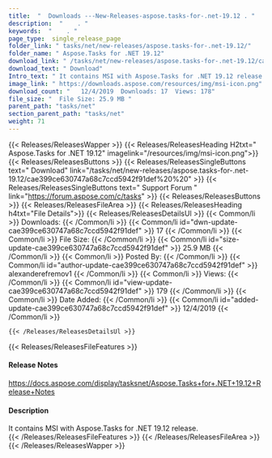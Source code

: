 ```yaml
---
title:  "  Downloads ---New-Releases-aspose.tasks-for-.net-19.12 . " 
description:  "    . " 
keywords:  "    . " 
page_type:  single_release_page
folder_link: " tasks/net/new-releases/aspose.tasks-for-.net-19.12/"
folder_name: " Aspose.Tasks for .NET 19.12"
download_link: " /tasks/net/new-releases/aspose.tasks-for-.net-19.12/cae399ce630747a68c7ccd5942f91def"
download_text: " Download"
Intro_text: " It contains MSI with Aspose.Tasks for .NET 19.12 release."
image_link: " https://downloads.aspose.com/resources/img/msi-icon.png"
download_count: "   12/4/2019  Downloads: 17  Views: 178"
file_size: "  File Size: 25.9 MB "
parent_path: "tasks/net"
section_parent_path: "tasks/net"
weight: 71 
---
```


{{< Releases/ReleasesWapper >}}
  {{< Releases/ReleasesHeading H2txt=" Aspose.Tasks for .NET 19.12" imagelink="/resources/img/msi-icon.png">}}
  {{< Releases/ReleasesButtons >}}
    {{< Releases/ReleasesSingleButtons text=" Download" link="/tasks/net/new-releases/aspose.tasks-for-.net-19.12/cae399ce630747a68c7ccd5942f91def%20%20" >}}
    {{< Releases/ReleasesSingleButtons text=" Support Forum " link="https://forum.aspose.com/c/tasks" >}}
  {{< Releases/ReleasesButtons >}}
  {{< Releases/ReleasesFileArea >}}
    {{< Releases/ReleasesHeading h4txt="File Details">}}
    {{< Releases/ReleasesDetailsUl >}}
            {{< Common/li  >}} Downloads: {{< /Common/li >}} 
      {{< Common/li id="dwn-update-cae399ce630747a68c7ccd5942f91def" >}} 17 {{< /Common/li >}} 
      {{< Common/li  >}} File Size: {{< /Common/li >}} 
      {{< Common/li id="size-update-cae399ce630747a68c7ccd5942f91def" >}} 25.9 MB {{< /Common/li >}} 
      {{< Common/li  >}} Posted By: {{< /Common/li >}} 
      {{< Common/li id="author-update-cae399ce630747a68c7ccd5942f91def" >}} alexanderefremov1 {{< /Common/li >}} 
      {{< Common/li  >}} Views: {{< /Common/li >}} 
      {{< Common/li id="view-update-cae399ce630747a68c7ccd5942f91def" >}} 179 {{< /Common/li >}} 
      {{< Common/li  >}} Date Added: {{< /Common/li >}} 
      {{< Common/li id="added-update-cae399ce630747a68c7ccd5942f91def" >}} 12/4/2019 {{< /Common/li >}} 

    {{< /Releases/ReleasesDetailsUl >}}

  {{< Releases/ReleasesFileFeatures >}}
      <h4>Release Notes</h4><div><a href="https://docs.aspose.com/display/tasksnet/Aspose.Tasks+for+.NET+19.12+Release+Notes">https://docs.aspose.com/display/tasksnet/Aspose.Tasks+for+.NET+19.12+Release+Notes</a></div><h4>Description</h4><div class="HTMLDescription">It contains MSI with Aspose.Tasks for .NET 19.12 release.</div>
  {{< /Releases/ReleasesFileFeatures >}}
 {{< /Releases/ReleasesFileArea >}}
{{< /Releases/ReleasesWapper >}}


